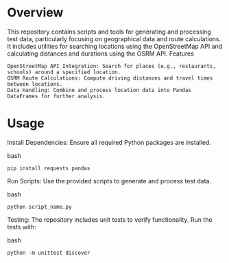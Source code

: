 # Overview

This repository contains scripts and tools for generating and processing test data, particularly focusing on geographical data and route calculations. It includes utilities for searching locations using the OpenStreetMap API and calculating distances and durations using the OSRM API.
Features

    OpenStreetMap API Integration: Search for places (e.g., restaurants, schools) around a specified location.
    OSRM Route Calculations: Compute driving distances and travel times between locations.
    Data Handling: Combine and process location data into Pandas DataFrames for further analysis.

# Usage

Install Dependencies: Ensure all required Python packages are installed.

bash

    pip install requests pandas

Run Scripts: Use the provided scripts to generate and process test data.

bash

    python script_name.py

Testing: The repository includes unit tests to verify functionality. Run the tests with:

bash

    python -m unittest discover
